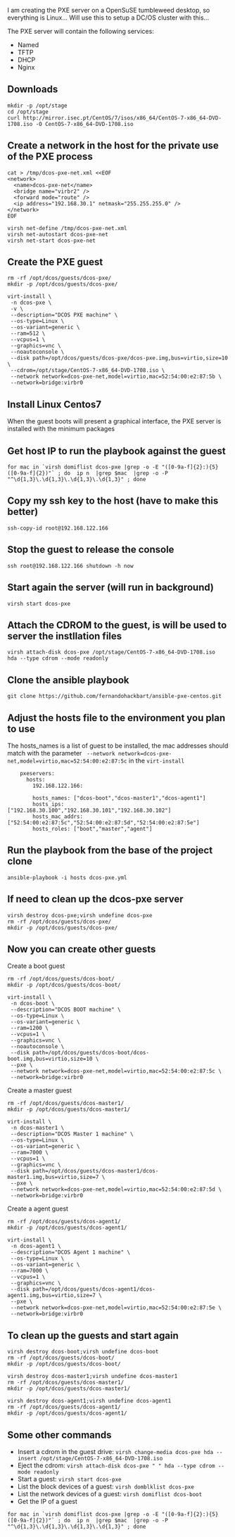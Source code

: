 ﻿I am creating the PXE server on a OpenSuSE tumbleweed desktop, so everything is Linux... Will use this to setup a DC/OS cluster with this...



The PXE server will contain the following services:
* Named
* TFTP
* DHCP
* Nginx


## Downloads
```
mkdir -p /opt/stage
cd /opt/stage
curl http://mirror.isec.pt/CentOS/7/isos/x86_64/CentOS-7-x86_64-DVD-1708.iso -O CentOS-7-x86_64-DVD-1708.iso
```

## Create a network in the host for the private use of the PXE process
```
cat > /tmp/dcos-pxe-net.xml <<EOF
<network>
  <name>dcos-pxe-net</name>
  <bridge name="virbr2" />
  <forward mode="route" />
  <ip address="192.168.30.1" netmask="255.255.255.0" />
</network>
EOF
```

```
virsh net-define /tmp/dcos-pxe-net.xml
virsh net-autostart dcos-pxe-net
virsh net-start dcos-pxe-net
```

## Create  the PXE guest
```
rm -rf /opt/dcos/guests/dcos-pxe/
mkdir -p /opt/dcos/guests/dcos-pxe/
```

```
virt-install \
 -n dcos-pxe \
 -v \
 --description="DCOS PXE machine" \
 --os-type=Linux \
 --os-variant=generic \
 --ram=512 \
 --vcpus=1 \
 --graphics=vnc \
 --noautoconsole \ 
 --disk path=/opt/dcos/guests/dcos-pxe/dcos-pxe.img,bus=virtio,size=10 \
 --cdrom=/opt/stage/CentOS-7-x86_64-DVD-1708.iso \
 --network network=dcos-pxe-net,model=virtio,mac=52:54:00:e2:87:5b \
 --network=bridge:virbr0
```
 
## Install  Linux Centos7
When the guest boots will present a graphical interface, the PXE server is installed with the minimum packages

## Get host IP to run the playbook against the guest
```
for mac in `virsh domiflist dcos-pxe |grep -o -E "([0-9a-f]{2}:){5}([0-9a-f]{2})"` ; do  ip n  |grep $mac  |grep -o -P "^\d{1,3}\.\d{1,3}\.\d{1,3}\.\d{1,3}" ; done
```

## Copy my ssh key to the host (have to make this better)
```
ssh-copy-id root@192.168.122.166
```

## Stop the guest to release the console
```
ssh root@192.168.122.166 shutdown -h now
```
## Start again the server (will run in background)
```
virsh start dcos-pxe
```

## Attach the CDROM to the guest, is will be used to server the instllation files 
```
virsh attach-disk dcos-pxe /opt/stage/CentOS-7-x86_64-DVD-1708.iso  hda --type cdrom --mode readonly
```

## Clone the ansible playbook
```
git clone https://github.com/fernandohackbart/ansible-pxe-centos.git
```
## Adjust the hosts file to the environment you plan to use
The hosts_names is a list of guest to be installed, the mac addresses should match with the parameter ` --network network=dcos-pxe-net,model=virtio,mac=52:54:00:e2:87:5c` in the `virt-install`
```
    pxeservers:
      hosts:
        192.168.122.166:
        
        hosts_names: ["dcos-boot","dcos-master1","dcos-agent1"]
        hosts_ips: ["192.168.30.100","192.168.30.101","192.168.30.102"]
        hosts_mac_addrs: ["52:54:00:e2:87:5c","52:54:00:e2:87:5d","52:54:00:e2:87:5e"]
        hosts_roles: ["boot","master","agent"]
```

## Run the playbook from the base of the project clone
```
ansible-playbook -i hosts dcos-pxe.yml
```

## If need to clean up the dcos-pxe server
```
virsh destroy dcos-pxe;virsh undefine dcos-pxe
rm -rf /opt/dcos/guests/dcos-pxe/
mkdir -p /opt/dcos/guests/dcos-pxe/
```

## Now you can create other guests 
Create a boot guest

```
rm -rf /opt/dcos/guests/dcos-boot/
mkdir -p /opt/dcos/guests/dcos-boot/

virt-install \
 -n dcos-boot \
 --description="DCOS BOOT machine" \
 --os-type=Linux \
 --os-variant=generic \
 --ram=1200 \
 --vcpus=1 \
 --graphics=vnc \
 --noautoconsole \
 --disk path=/opt/dcos/guests/dcos-boot/dcos-boot.img,bus=virtio,size=10 \
 --pxe \
 --network network=dcos-pxe-net,model=virtio,mac=52:54:00:e2:87:5c \
 --network=bridge:virbr0
 ```
 
Create a master guest
```
rm -rf /opt/dcos/guests/dcos-master1/
mkdir -p /opt/dcos/guests/dcos-master1/

virt-install \
 -n dcos-master1 \
 --description="DCOS Master 1 machine" \
 --os-type=Linux \
 --os-variant=generic \
 --ram=7000 \
 --vcpus=1 \
 --graphics=vnc \
 --disk path=/opt/dcos/guests/dcos-master1/dcos-master1.img,bus=virtio,size=7 \
 --pxe \
 --network network=dcos-pxe-net,model=virtio,mac=52:54:00:e2:87:5d \
 --network=bridge:virbr0
 ```
 
Create a agent guest
```
rm -rf /opt/dcos/guests/dcos-agent1/
mkdir -p /opt/dcos/guests/dcos-agent1/

virt-install \
 -n dcos-agent1 \
 --description="DCOS Agent 1 machine" \
 --os-type=Linux \
 --os-variant=generic \
 --ram=7000 \
 --vcpus=1 \
 --graphics=vnc \
 --disk path=/opt/dcos/guests/dcos-agent1/dcos-agent1.img,bus=virtio,size=7 \
 --pxe \
 --network network=dcos-pxe-net,model=virtio,mac=52:54:00:e2:87:5e \
 --network=bridge:virbr0
 ```
  
## To clean up the guests and start again 
```
virsh destroy dcos-boot;virsh undefine dcos-boot
rm -rf /opt/dcos/guests/dcos-boot/
mkdir -p /opt/dcos/guests/dcos-boot/
```

```
virsh destroy dcos-master1;virsh undefine dcos-master1
rm -rf /opt/dcos/guests/dcos-master1/
mkdir -p /opt/dcos/guests/dcos-master1/
```

```
virsh destroy dcos-agent1;virsh undefine dcos-agent1
rm -rf /opt/dcos/guests/dcos-agent1/
mkdir -p /opt/dcos/guests/dcos-agent1/
```
 
## Some other commands

* Insert a cdrom in the guest drive: `virsh change-media dcos-pxe hda --insert /opt/stage/CentOS-7-x86_64-DVD-1708.iso`
* Eject the cdrom: `virsh attach-disk dcos-pxe " " hda --type cdrom --mode readonly`
* Start a guest: `virsh start dcos-pxe`
* List the block devices of a guest: `virsh domblklist dcos-pxe`
* List the network devices of a guest: `virsh domiflist dcos-boot`
* Get the IP of a guest
```
for mac in `virsh domiflist dcos-pxe |grep -o -E "([0-9a-f]{2}:){5}([0-9a-f]{2})"` ; do  ip n  |grep $mac  |grep -o -P "^\d{1,3}\.\d{1,3}\.\d{1,3}\.\d{1,3}" ; done
```


